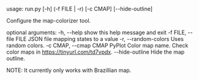 usage: run.py [-h] (-f FILE | -r) [-c CMAP] [--hide-outline]

Configure the map-colorizer tool.

optional arguments:
  -h, --help            show this help message and exit
  -f FILE, --file FILE  JSON file mapping states to a value
  -r, --random-colors   Uses random colors.
  -c CMAP, --cmap CMAP  PyPlot Color map name. Check color maps in
                        https://tinyurl.com/td7vpdx.
  --hide-outline        Hide the map outline.

NOTE: It currently only works with Brazillian map.

